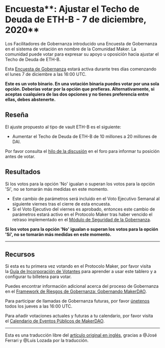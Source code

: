 # Encuesta**: Ajustar el Techo de Deuda de ETH-B - 7 de diciembre, 2020**

Los Facilitadores de Gobernanza introducido una Encuesta de Gobernanza en el sistema de votación en nombre de la Comunidad Maker. La comunidad puede votar para expresar su apoyo u oposición hacia ajustar el Techo de Deuda de ETH-B.

Esta [Encuesta de Gobernanza](https://community-development.makerdao.com/en/learn/governance/on-chain-gov/) estará activa durante tres días comenzando el lunes 7 de diciembre a las 16:00 UTC.

**Este es un voto binario. En una votación binaria puedes votar por una sola opción. Deberías votar por la opción que prefieras. Alternativamente, si aceptas cualquiera de las dos opciones y no tienes preferencia entre ellas, debes abstenerte.**

## **Reseña**

El ajuste propuesto al tipo de vault ETH-B es el siguiente:

- Aumentar el Techo de Deuda de ETH-B de 10 millones a 20 millones de DAI.

Por favor consulta el [hilo de la discusión](https://forum.makerdao.com/t/signal-request-adjust-eth-b-debt-ceiling/5282) en el foro para informar tu posición antes de votar.

## Resultados

Si los votos para la opción 'No' igualan o superan los votos para la opción 'Sí', no se tomarán más medidas en este momento.

- Este cambio de parámetros será incluido en el Voto Ejecutivo Semanal al siguiente viernes tras el cierre de esta encuesta.
- Si el Voto Ejecutivo del viernes es aprobado, entonces este cambio de parámetros estará activo en el Protocolo Maker tras haber vencido el retraso implementado en el [Módulo de Seguridad de la Gobernanza](https://forum.makerdao.com/tag/govsec-module).

**Si los votos para la opción 'No' igualan o superan los votos para la opción 'Sí', no se tomarán más medidas en este momento.**

---

## **Recursos**

Si esta es tu primera vez votando en el Protocolo Maker, por favor visita la [Guía de Incorporación de Votantes](https://community-development.makerdao.com/onboarding/voter-onboarding) para aprender a usar este tablero y a configurar tu billetera para votar.

Puedes encontrar información adicional acerca del proceso de Gobernanza en el [Framework de Riesgos de Gobernanza: Gobernando MakerDAO](https://community-development.makerdao.com/governance/governance-risk-framework).

Para participar de llamadas de Gobernanza futuras, por favor [únetenos](https://community-development.makerdao.com/governance/governance-and-risk-meetings) todos los jueves a las 16:00 UTC.

Para añadir votaciones actuales y futuras a tu calendario, por favor visita el [Calendario de Eventos Públicos de MakerDAO](https://calendar.google.com/calendar/embed?src=makerdao.com_3efhm2ghipksegl009ktniomdk%40group.calendar.google.com&ctz=America%2FLos_Angeles).

---

Esta es una traducción libre del [artículo original en inglés](https://github.com/makerdao/community/blob/master/governance/polls/Debt%20Ceiling%20Adjustment%20for%20ETH-B%20-%20December%207,%202020.md), gracias a @José Ferrari y @Luis Lozada por la traducción.
